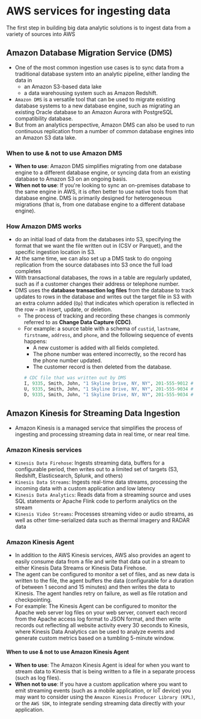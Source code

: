 # AWS services for ingesting data
The first step in building big data analytic solutions is to ingest data from a variety of sources into AWS

## Amazon Database Migration Service (DMS)
- One of the most common ingestion use cases is to sync data from a traditional database system into an analytic pipeline, either landing the data in 
  - an Amazon S3-based data lake
  - a data warehousing system such as Amazon Redshift.
- `Amazon DMS` is a versatile tool that can be used to migrate existing database systems to a new database engine, such as migrating an existing Oracle database to an Amazon Aurora with PostgreSQL compatibility database. 
- But from an analytics perspective, Amazon DMS can also be used to run continuous replication from a number of common database engines into an Amazon S3 data lake.
### When to use & not to use Amazon DMS
- **When to use**: Amazon DMS simplifies migrating from one database engine to a different database engine, or syncing data from an existing database to Amazon S3 on an ongoing basis.
- **When not to use**: If you're looking to sync an on-premises database to the same engine in AWS, it is often better to use native tools from that database engine. DMS is primarily designed for heterogeneous migrations (that is, from one database engine to a different database engine).
### How Amazon DMS works
- do an initial load of data from the databases into S3, specifying the format that we want the file written out in (CSV or Parquet), and the specific ingestion location in S3.
- At the same time, we can also set up a DMS task to do ongoing replication from the source databases into S3 once the full load completes
- With transactional databases, the rows in a table are regularly updated, such as if a customer changes their address or telephone number. 
- DMS uses the **database transaction log files** from the database to track updates to rows in the database and writes out the target file in S3 with an extra column added (`Op`) that indicates which operation is reflected in the row – an insert, update, or deletion.
  - The process of tracking and recording these changes is commonly referred to as **Change Data Capture (CDC)**. 
  - For example: a source table with a schema of `custid`, `lastname`, `firstname`, `address`, and `phone`, and the following sequence of events happens:
    - A new customer is added with all fields completed.
    - The phone number was entered incorrectly, so the record has the phone number updated.
    - The customer record is then deleted from the database.
    ```Python
    # CDC file that was written out by DMS
    I, 9335, Smith, John, "1 Skyline Drive, NY, NY", 201-555-9012 # a new record was inserted into the table (represented by the I in the first column).
    U, 9335, Smith, John, "1 Skyline Drive, NY, NY", 201-555-9034 # a record was updated (represented by the U in the first column)
    D, 9335, Smith, John, "1 Skyline Drive, NY, NY", 201-555-9034 # this record was deleted from the table (represented by the D in the first column)
    ```
## Amazon Kinesis for Streaming Data Ingestion
- Amazon Kinesis is a managed service that simplifies the process of ingesting and processing streaming data in real time, or near real time.
### Amazon Kinesis services
  - `Kinesis Data Firehose`: Ingests streaming data, buffers for a configurable period, then writes out to a limited set of targets (S3, Redshift, Elasticsearch, Splunk, and others)
  - `Kinesis Data Streams`: Ingests real-time data streams, processing the incoming data with a custom application and low latency
  - `Kinesis Data Analytics`: Reads data from a streaming source and uses SQL statements or Apache Flink code to perform analytics on the stream
  - `Kinesis Video Streams`: Processes streaming video or audio streams, as well as other time-serialized data such as thermal imagery and RADAR data

### Amazon Kinesis Agent
- In addition to the AWS Kinesis services, AWS also provides an agent to easily consume data from a file and write that data out in a stream to either Kinesis Data Streams or Kinesis Data Firehose.
- The agent can be configured to monitor a set of files, and as new data is written to the file, the agent buffers the data (configurable for a duration of between 1 second and 15 minutes) and then writes the data to Kinesis. The agent handles retry on failure, as well as file rotation and checkpointing.
- For example: The Kinesis Agent can be configured to monitor the Apache web server log files on your web server, convert each record from the Apache access log format to JSON format, and then write records out reflecting all website activity every 30 seconds to Kinesis, where Kinesis Data Analytics can be used to analyze events and generate custom metrics based on a tumbling 5-minute window.

#### When to use & not to use Amazon Kinesis Agent
- **When to use**: The Amazon Kinesis Agent is ideal for when you want to stream data to Kinesis that is being written to a file in a separate process (such as log files).
- **When not to use**: If you have a custom application where you want to emit streaming events (such as a mobile application, or IoT device) you may want to consider using the `Amazon Kinesis Producer Library (KPL)`, or the `AWS SDK`, to integrate sending streaming data directly with your application.
